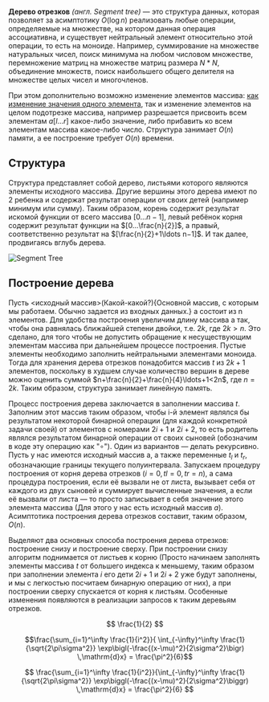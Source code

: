 **Дерево отрезков** *(англ. Segment tree)* — это структура данных, которая позволяет за асимптотику $O(\log n)$ реализовать любые операции, определяемые на множестве, на котором данная операция ассоциативна, и существует нейтральный элемент относительно этой операции, то есть на моноиде. Например, суммирование на множестве натуральных чисел, поиск минимума на любом числовом множестве, перемножение матриц на множестве матриц размера $N*N$, объединение множеств, поиск наибольшего общего делителя на множестве целых чисел и многочленов.

При этом дополнительно возможно изменение элементов массива: [как изменение значения одного элемента](https://google.com), так и изменение элементов на целом подотрезке массива, например разрешается присвоить всем элементам $a[l…r]$ какое-либо значение, либо прибавить ко всем элементам массива какое-либо число. Структура занимает $O(n)$ памяти, а ее построение требует $O(n)$ времени.

## Структура

Структура представляет собой дерево, листьями которого являются элементы исходного массива. Другие вершины этого дерева имеют по $2$ ребенка и содержат результат операции от своих детей (например минимум или сумму). Таким образом, корень содержит результат искомой функции от всего массива $[0…n−1]$, левый ребёнок корня содержит результат функции на $[0…\frac{n}{2}]$, а правый, соответственно результат на $[\frac{n}{2}+1\ldots n−1]$. И так далее, продвигаясь вглубь дерева.

![Segment Tree](https://neerc.ifmo.ru/wiki/images/c/c4/Segment_tree.png)

## Построение дерева

Пусть <исходный массив>(Какой-какой?){Основной массив, с которым мы работаем. Обычно задается из входных данных.} a состоит из n элементов. Для удобства построения увеличим длину массива a так, чтобы она равнялась ближайшей степени двойки, т.е. $2k$, где $2k>n$. Это сделано, для того чтобы не допустить обращение к несуществующим элементам массива при дальнейшем процессе построения. Пустые элементы необходимо заполнить нейтральными элементами моноида. Тогда для хранения дерева отрезков понадобится массив $t$ из $2k+1$ элементов, поскольку в худшем случае количество вершин в дереве можно оценить суммой $n+\frac{n}{2}+\frac{n}{4}\ldots+1<2n$, где $n=2k$. Таким образом, структура занимает линейную память.

Процесс построения дерева заключается в заполнении массива $t$. Заполним этот массив таким образом, чтобы i-й элемент являлся бы результатом некоторой бинарной операции (для каждой конкретной задачи своей) от элементов c номерами $2i+1$ и $2i+2$, то есть родитель являлся результатом бинарной операции от своих сыновей (обозначим в коде эту операцию как "∘"). Один из вариантов — делать рекурсивно. Пусть у нас имеются исходный массив a, а также переменные $t_l$ и $t_r$, обозначающие границы текущего полуинтервала. Запускаем процедуру построения от корня дерева отрезков $(i=0, tl=0, tr=n)$, а сама процедура построения, если её вызвали не от листа, вызывает себя от каждого из двух сыновей и суммирует вычисленные значения, а если её вызвали от листа — то просто записывает в себя значение этого элемента массива (Для этого у нас есть исходный массив $a$). Асимптотика построения дерева отрезков составит, таким образом, $O(n)$.

Выделяют два основных способа построения дерева отрезков: построение снизу и построение сверху. При построении снизу алгоритм поднимается от листьев к корню (Просто начинаем заполнять элементы массива $t$ от большего индекса к меньшему, таким образом при заполнении элемента $i$ его дети $2i+1$ и $2i+2$ уже будут заполнены, и мы с легкостью посчитаем бинарную операцию от них), а при построении сверху спускается от корня к листьям. Особенные изменения появляются в реализации запросов к таким деревьям отрезков.

$$
\frac{1}{2}
$$

$$\frac{\sum_{i=1}^\infty \frac{1}{i^2}}{ \int_{-\infty}^\infty
   \frac{1}{\sqrt{2\pi\sigma^2}} \exp\bigl(-\frac{(x-\mu)^2}{2\sigma^2}\bigr)
   \,\mathrm{d}x} = \frac{\pi^2}{6}$$

$$
\frac{\sum_{i=1}^\infty \frac{1}{i^2}}{\int_{-\infty}^\infty
   \frac{1}{\sqrt{2\pi\sigma^2}} \exp\biggl(-\frac{(x-\mu)^2}{2\sigma^2}\biggr)
   \,\mathrm{d}x} = \frac{\pi^2}{6}
$$
